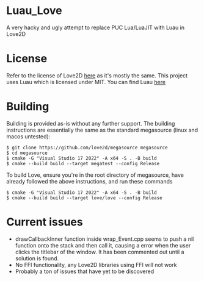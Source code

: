 # Luau_Love
A very hacky and ugly attempt to replace PUC Lua/LuaJIT with Luau in Love2D


# License

Refer to the license of Love2D [here](https://github.com/love2d/love) as it's mostly the same.
This project uses Luau which is licensed under MIT. You can find Luau [here](https://github.com/luau-lang/luau)


# Building

Building is provided as-is without any further support. The building instructions are essentially the same as the standard megasource (linux and macos untested):

```
$ git clone https://github.com/love2d/megasource megasource
$ cd megasource
$ cmake -G "Visual Studio 17 2022" -A x64 -S . -B build
$ cmake --build build --target megatest --config Release
```

To build Love, ensure you're in the root directory of megasource, have already followed the above instructions, and run these commands

```
$ cmake -G "Visual Studio 17 2022" -A x64 -S . -B build
$ cmake --build build --target love/love --config Release
```

# Current issues
* drawCallbackInner function inside wrap_Event.cpp seems to push a nil function onto the stack and then call it, causing a error when the user clicks the titlebar of the window. It has been commented out until a solution is found.
* No FFI functionality, any Love2D libraries using FFI will not work
* Probably a ton of issues that have yet to be discovered

